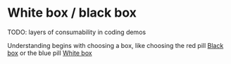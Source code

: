 # White box / black box

TODO: layers of consumability in coding demos

Understanding begins with choosing a box, like choosing
the red pill [Black box](./blackbox.md) or the blue 
pill [White box](./whitebox.md)

